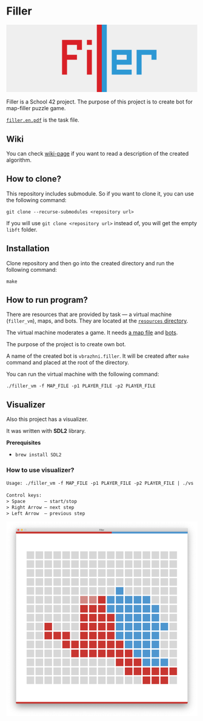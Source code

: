# Filler

![Filler](/images/filler.svg)

Filler is a School 42 project. The purpose of this project is to create bot for map-filler puzzle game.

[`filler.en.pdf`](/filler.en.pdf) is the task file.

## Wiki

You can check [wiki-page](../../wiki/Algorithm) if you want to read a description of the created algorithm.

## How to clone?

This repository includes submodule. So if you want to clone it, you can use the following command:

```
git clone --recurse-submodules <repository url>
```

If you will use `git clone <repository url>` instead of, you will get the empty `libft` folder.

## Installation

Clone repository and then go into the created directory and run the following command:

```
make
```

## How to run program?

There are resources that are provided by task — a virtual machine (`filler_vm`), maps, and bots. They are located at the [`resources` directory](/resources).

The virtual machine moderates a game. It needs [a map file](/resources/maps) and [bots](/resources/players).

The purpose of the project is to create own bot.

A name of the created bot is `vbrazhni.filler`. It will be created after `make` command and placed at the root of the directory.

You can run the virtual machine with the following command:

```
./filler_vm -f MAP_FILE -p1 PLAYER_FILE -p2 PLAYER_FILE
```

## Visualizer

Also this project has a visualizer.

It was written with **SDL2** library.

**Prerequisites**

* ```brew install SDL2```

### How to use visualizer?

```
Usage: ./filler_vm -f MAP_FILE -p1 PLAYER_FILE -p2 PLAYER_FILE | ./vs

Control keys:
> Space       — start/stop
> Right Arrow — next step
> Left Arrow  — previous step
```

![Visualizer](/images/visualizer.png)
